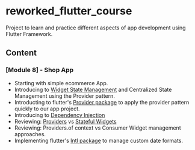 # reworked_flutter_course

Project to learn and practice different aspects
of app development using Flutter Framework.

## Content
  ### [Module 8] - Shop App
   * Starting with simple ecommerce App.
   * Introducing to [Widget State Management](https://flutter-es.io/docs/development/data-and-backend/state-mgmt/simple) and
     Centralized State Management using the Provider pattern.
   * Introducting to flutter's [Provider package](https://pub.dev/packages/provider) to apply the provider pattern quickly to our app project.
   * Introducing to [Dependency Injection](https://medium.com/flutter-community/dependency-injection-in-flutter-f19fb66a0740)
   * Reviewing: [Providers](https://medium.com/@sarlmnt.soul/flutter-provider-para-principiantes-guia-de-inicio-f304c1318d5e) vs [Stateful Widgets](https://api.flutter.dev/flutter/widgets/StatefulWidget-class.html)
   * Reviewing: Providers.of<T> context vs Consumer Widget management approaches.
   * Implementing flutter's [Intl package](https://pub.dev/packages/intl) to manage custom date formats.